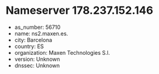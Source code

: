 # Nameserver 178.237.152.146

* as_number: 56710
* name: ns2.maxen.es.
* city: Barcelona
* country: ES
* organization: Maxen Technologies S.l.
* version: Unknown
* dnssec: Unknown
